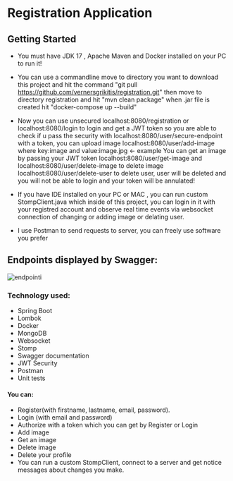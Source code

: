 # Registration Application

## Getting Started

- You must have JDK 17 , Apache Maven and Docker installed on your PC to run it!

- You can use a commandline move to directory you want to download this project and hit the command 
"git pull https://github.com/vernersgrikitis/registration.git"
then move to directory registration and
hit "mvn clean package"
when .jar file is created
hit "docker-compose up --build"

- Now you can use unsecured localhost:8080/registration or localhost:8080/login to login
and get a JWT token so you are able to check if u pass the security with
localhost:8080/user/secure-endpoint
with a token, you can upload image localhost:8080/user/add-image where key:image and value:image.jpg <- example
You can get an image by passing your JWT token localhost:8080/user/get-image and
localhost:8080/user/delete-image to delete image
localhost:8080/user/delete-user to delete user, user will be deleted and you will not be able to login and your token will be annulated!

- If you have IDE installed on your PC or MAC , you can run custom StompClient.java which inside of this project, you can login in it with your registred account and observe real time events via websocket connection of changing or adding image or delating user.

- I use Postman to send requests to server, you can freely use software you prefer

## Endpoints displayed by Swagger: 

![endpointi](https://github.com/vernersgrikitis/registration/assets/127933614/4f082de1-120d-4631-8f4f-638cc185b2d3)


### Technology used: 

- Spring Boot
- Lombok
- Docker
- MongoDB
- Websocket
- Stomp
- Swagger documentation
- JWT Security
- Postman
- Unit tests

#### You can:

- Register(with firstname, lastname, email, password).
- Login (with email and password)
- Authorize with a token which you can get by Register or Login
- Add image 
- Get an image
- Delete image
- Delete your profile
- You can run a custom StompClient, connect to a server and get notice messages about changes you make. 

